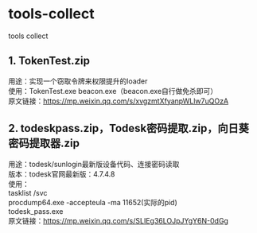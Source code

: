 # tools-collect
tools collect

## 1. TokenTest.zip    
用途：实现一个窃取令牌来权限提升的loader   
使用：TokenTest.exe beacon.exe（beacon.exe自行做免杀即可）   
原文链接：https://mp.weixin.qq.com/s/xvgzmtXfyanpWLlw7uQOzA   

## 2. todeskpass.zip，Todesk密码提取.zip，向日葵密码提取器.zip
用途：todesk/sunlogin最新版设备代码、连接密码读取   
版本：todesk官网最新版：4.7.4.8   
使用：   
tasklist /svc   
procdump64.exe -accepteula -ma 11652(实际的pid)   
todesk_pass.exe   
原文链接：https://mp.weixin.qq.com/s/SLIEg36LOJpJYgY6N-0dGg
